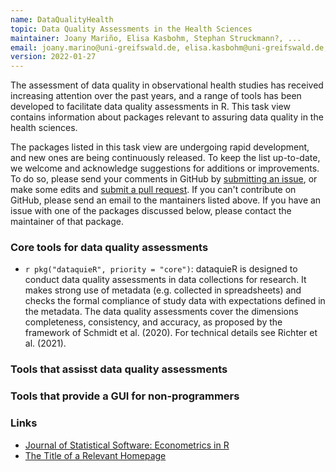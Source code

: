 ```yaml
---
name: DataQualityHealth
topic: Data Quality Assessments in the Health Sciences
maintainer: Joany Mariño, Elisa Kasbohm, Stephan Struckmann?, ...
email: joany.marino@uni-greifswald.de, elisa.kasbohm@uni-greifswald.de, ...
version: 2022-01-27
---
```


The assessment of data quality in observational health studies has received increasing attention over the past years, 
and a range of tools has been developed to facilitate data quality assessments in R. 
This task view contains information about packages relevant to assuring data quality in the health sciences. 

The packages listed in this task view are undergoing rapid development, and new ones are being continuously released.
To keep the list up-to-date, we welcome and acknowledge suggestions for additions or improvements. 
To do so, please send your comments in GitHub by
[submitting an issue](https://github.com/cran-task-views/DataQualityHealth/issues),
or make some edits and
[submit a pull request](https://github.com/cran-task-views/pulls).
If you can't contribute on GitHub, please send an email to the mantainers listed above. 
If you have an issue with one of the packages discussed below, please contact
the maintainer of that package. 


### Core tools for data quality assessments

-   `r pkg("dataquieR", priority = "core")`: dataquieR is designed to conduct data quality assessments in data collections for research. 
     It makes strong use of metadata (e.g. collected in spreadsheets) and checks the formal compliance of study data with expectations defined in the metadata. 
     The data quality assessments cover the dimensions completeness, consistency, and accuracy, as proposed by the framework of Schmidt et al. (2020). 
     For technical details see Richter et al. (2021).
     
### Tools that assisst data quality assessments

### Tools that provide a GUI for non-programmers


### Links
- [Journal of Statistical Software: Econometrics in R](https://www.jstatsoft.org/v27/)
- [The Title of a Relevant Homepage](http://path/to/homepage/)
